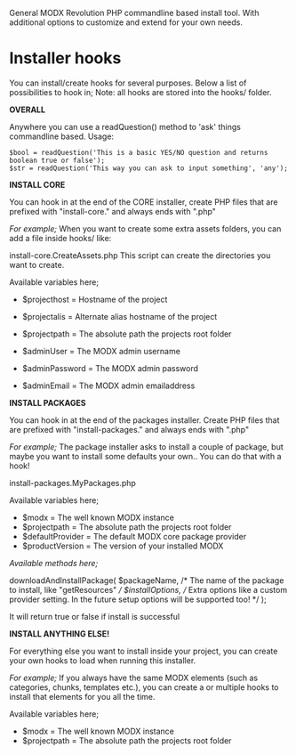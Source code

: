 General MODX Revolution PHP commandline based install tool.
With additional options to customize and extend for your own needs.

Installer hooks
=====================

You can install/create hooks for several purposes. Below a list of
possibilities to hook in;
Note: all hooks are stored into the hooks/ folder.


**OVERALL**

Anywhere you can use a readQuestion() method to 'ask'
things commandline based. Usage:

    $bool = readQuestion('This is a basic YES/NO question and returns boolean true or false');
    $str = readQuestion('This way you can ask to input something', 'any');


**INSTALL CORE**

You can hook in at the end of the CORE installer, create PHP files
that are prefixed with "install-core." and always ends with ".php"

*For example;*
When you want to create some extra assets folders, you can add a file inside hooks/ like:

install-core.CreateAssets.php
This script can create the directories you want to create.

Available variables here;
- $projecthost = Hostname of the project
- $projectalis = Alternate alias hostname of the project
- $projectpath = The absolute path the projects root folder

- $adminUser = The MODX admin username
- $adminPassword = The MODX admin password
- $adminEmail = The MODX admin emailaddress


**INSTALL PACKAGES**

You can hook in at the end of the packages installer. Create PHP files
that are prefixed with "install-packages." and always ends with ".php"

*For example;*
The package installer asks to install a couple of package, but maybe you
want to install some defaults your own.. You can do that with a hook!

install-packages.MyPackages.php

Available variables here;
- $modx = The well known MODX instance
- $projectpath = The absolute path the projects root folder
- $defaultProvider = The default MODX core package provider
- $productVersion = The version of your installed MODX

*Available methods here;*

downloadAndInstallPackage(
    $packageName, /* The name of the package to install, like "getResources" */
    $installOptions, /* Extra options like a custom provider setting. In the future setup options will be supported too! */
);

It will return true or false if install is successful


**INSTALL ANYTHING ELSE!**

For everything else you want to install inside your project, you can create
your own hooks to load when running this installer.

*For example;*
If you always have the same MODX elements (such as categories,
chunks, templates etc.), you can create a or multiple hooks to install
that elements for you all the time.

Available variables here;
- $modx = The well known MODX instance
- $projectpath = The absolute path the projects root folder